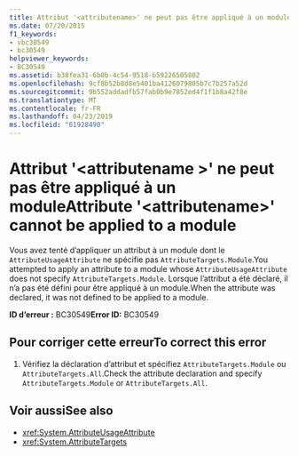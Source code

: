 ```yaml
---
title: Attribut '<attributename>' ne peut pas être appliqué à un module
ms.date: 07/20/2015
f1_keywords:
- vbc30549
- bc30549
helpviewer_keywords:
- BC30549
ms.assetid: b38fea31-6b0b-4c54-9518-b59226505802
ms.openlocfilehash: 9cf8b52b8d8e5401ba4126079805b7c7b257a52d
ms.sourcegitcommit: 9b552addadfb57fab0b9e7852ed4f1f1b8a42f8e
ms.translationtype: MT
ms.contentlocale: fr-FR
ms.lasthandoff: 04/23/2019
ms.locfileid: "61928490"
---
```

# <a name="attribute-attributename-cannot-be-applied-to-a-module"></a><span data-ttu-id="c53d6-102">Attribut '\<attributename >' ne peut pas être appliqué à un module</span><span class="sxs-lookup"><span data-stu-id="c53d6-102">Attribute '\<attributename>' cannot be applied to a module</span></span>
<span data-ttu-id="c53d6-103">Vous avez tenté d’appliquer un attribut à un module dont le `AttributeUsageAttribute` ne spécifie pas `AttributeTargets.Module`.</span><span class="sxs-lookup"><span data-stu-id="c53d6-103">You attempted to apply an attribute to a module whose `AttributeUsageAttribute` does not specify `AttributeTargets.Module`.</span></span> <span data-ttu-id="c53d6-104">Lorsque l’attribut a été déclaré, il n’a pas été défini pour être appliqué à un module.</span><span class="sxs-lookup"><span data-stu-id="c53d6-104">When the attribute was declared, it was not defined to be applied to a module.</span></span>  
  
 <span data-ttu-id="c53d6-105">**ID d’erreur :** BC30549</span><span class="sxs-lookup"><span data-stu-id="c53d6-105">**Error ID:** BC30549</span></span>  
  
## <a name="to-correct-this-error"></a><span data-ttu-id="c53d6-106">Pour corriger cette erreur</span><span class="sxs-lookup"><span data-stu-id="c53d6-106">To correct this error</span></span>  
  
1. <span data-ttu-id="c53d6-107">Vérifiez la déclaration d’attribut et spécifiez `AttributeTargets.Module` ou `AttributeTargets.All`.</span><span class="sxs-lookup"><span data-stu-id="c53d6-107">Check the attribute declaration and specify `AttributeTargets.Module` or `AttributeTargets.All`.</span></span>  
  
## <a name="see-also"></a><span data-ttu-id="c53d6-108">Voir aussi</span><span class="sxs-lookup"><span data-stu-id="c53d6-108">See also</span></span>

- <xref:System.AttributeUsageAttribute>
- <xref:System.AttributeTargets>
